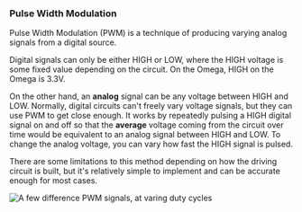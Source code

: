 ### Pulse Width Modulation

Pulse Width Modulation (PWM) is a technique of producing varying analog signals from a digital source.

Digital signals can only be either HIGH or LOW, where the HIGH voltage is some fixed value depending on the circuit. On the Omega, HIGH on the Omega is 3.3V.

On the other hand, an **analog** signal can be any voltage between HIGH and LOW. Normally, digital circuits can't freely vary voltage signals, but they can use PWM to get close enough. It works by repeatedly pulsing a HIGH digital signal on and off so that the **average** voltage coming from the circuit over time would be equivalent to an analog signal between HIGH and LOW. To change the analog voltage, you can vary how fast the HIGH signal is pulsed.

There are some limitations to this method depending on how the driving circuit is built, but it's relatively simple to implement and can be accurate enough for most cases.

![A few difference PWM signals, at varing duty cycles](https://raw.githubusercontent.com/OnionIoT/Onion-Docs/master/Omega2/Kit-Guides/img/pwm-signals.jpg)

<!-- // TODO: would be nice if this graphic also had the Duty Cycle % -->
